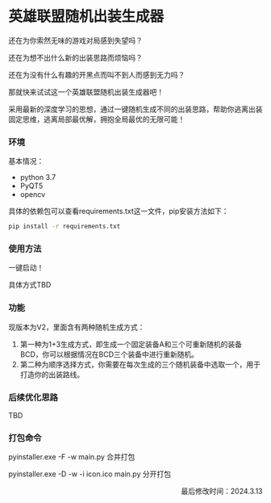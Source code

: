 # 英雄联盟随机出装生成器

还在为你索然无味的游戏对局感到失望吗？

还在为想不出什么新的出装思路而烦恼吗？

还在为没有什么有趣的开黑点而叫不到人而感到无力吗？

那就快来试试这一个英雄联盟随机出装生成器吧！

采用最新的深度学习的思想，通过一键随机生成不同的出装思路，帮助你逃离出装固定思维，逃离局部最优解，拥抱全局最优的无限可能！

### 环境

基本情况：

- python 3.7
- PyQT5
- opencv

具体的依赖包可以查看requirements.txt这一文件，pip安装方法如下：

```cmd
pip install -r requirements.txt
```

### 使用方法

一键启动！

具体方式TBD

### 功能

现版本为V2，里面含有两种随机生成方式：

1. 第一种为1+3生成方式，即生成一个固定装备A和三个可重新随机的装备BCD，你可以根据情况在BCD三个装备中进行重新随机。
2. 第二种为顺序选择方式，你需要在每次生成的三个随机装备中选取一个，用于打造你的出装路线。

### 后续优化思路

TBD

### 打包命令

pyinstaller.exe -F -w main.py 合并打包

pyinstaller.exe -D -w -i icon.ico main.py 分开打包	

<div align='right'>最后修改时间：2024.3.13</div> 

